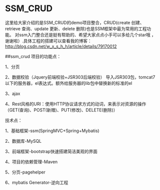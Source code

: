 # SSM_CRUD

这里给大家介绍的是SSM_CRUD的demo项目整合，CRUD(create 创建、retrieve 查询、update 更新、delete 删除)也是SSM框架中最为常用的工程功能。
对ssm入门整合还是挺有帮助的、希望大家点点小手可以多给几个star哦 ，谢谢啦）.具体工程的搭建可以查看我的博客：http://blog.csdn.net/w_x_s_h_h/article/details/79170012

##ssm_crud 项目的功能点：

1、分页

2、数据校验（Jquery前端校验+JSR303后端校验）
导入JSR303包，tomcat7以下的服务器，el表达式。额外给服务器的lib包中替换新的标准的el

3、ajax

4、Rest风格的URI：使用HTTP协议请求方式的动词，来表示对资源的操作（GET(查询)、POST(新赠)、PUT(修改)、DELETE(删除)）

技术点：

1、基础框架-ssm(SpringMVC+Spring+Mybatis)

2、数据库-MySQL

3、前端框架-bootstrap快速搭建简洁美观的界面

4、项目的依赖管理-Maven

5、分页-pagehelper

6、mybatis Generator-逆向工程

````````